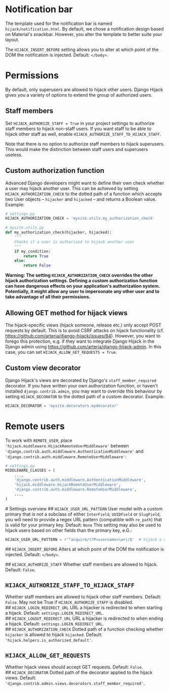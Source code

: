 
# Notification bar
The template used for the notification bar is named `hijack/notification.html`.
By default, we chose a notification design based on Material's snackbar.
However, you alter the template to better suite your layout.

The `HIJACK_INSERT_BEFORE` setting allows you to alter at which point of the DOM
the notification is injected. Default: `</body>`.

# Permissions
By default, only superusers are allowed to hijack other users.
Django Hijack gives you a variety of options to extend the group of authorized users.

## Staff members
Set `HIJACK_AUTHORIZE_STAFF = True` in your project settings to authorize staff members to hijack non-staff users.
If you want staff to be able to hijack other staff as well, enable `HIJACK_AUTHORIZE_STAFF_TO_HIJACK_STAFF`.

Note that there is no option to authorize staff members to hijack superusers. This would make the distinction between staff users and superusers useless.

## Custom authorization function
Advanced Django developers might want to define their own check whether a user may hijack another user. This can be achieved by
setting `HIJACK_AUTHORIZATION_CHECK` to the dotted path of a function which accepts two User
objects – `hijacker` and `hijacked` – and returns a Boolean value. Example:

```python
# settings.py
HIJACK_AUTHORIZATION_CHECK = 'mysite.utils.my_authorization_check'
```

```python
# mysite.utils.py
def my_authorization_check(hijacker, hijacked):
    """
    Checks if a user is authorized to hijack another user
    """
    if my_condition:
        return True
    else:
        return False
```

**Warning: The setting `HIJACK_AUTHORIZATION_CHECK` overrides the other hijack authorization settings. Defining a custom authorization function can have dangerous
effects on your application's authorization system. Potentially, it might allow any user to impersonate
any other user and to take advantage of all their permissions.**


## Allowing GET method for hijack views
The hijack-specific views (hijack someone, release etc.) only accept POST requests by default. This is to avoid CSRF attacks on hijack functionality (cf. https://github.com/arteria/django-hijack/issues/84).
However, you want to forego this protection, e.g. if they want to integrate Django Hijack in the Django admin using <https://github.com/arteria/django-hijack-admin>.
In this case, you can set `HIJACK_ALLOW_GET_REQUESTS = True`.

## Custom view decorator
Django Hijack's views are decorated by Django's `staff_member_required` decorator. If you have written your own
authorization function, or haven't installed `django.contrib.admin`, you may want to override this behaviour by
setting `HIJACK_DECORATOR` to the dotted path of a custom decorator. Example:

```python
HIJACK_DECORATOR = 'mysite.decorators.mydecorator'
```

# Remote users
To work with `REMOTE_USER`,  place `'hijack.middleware.HijackRemoteUserMiddleware'`
between `'django.contrib.auth.middleware.AuthenticationMiddleware'` and `'django.contrib.auth.middleware.RemoteUserMiddleware'`:

```python
# settings.py
MIDDLEWARE_CLASSES = (
    ...,
    'django.contrib.auth.middleware.AuthenticationMiddleware',
    'hijack.middleware.HijackRemoteUserMiddleware',
    'django.contrib.auth.middleware.RemoteUserMiddleware',
    ...,
)
```

# Settings overview
## `HIJACK_USER_URL_PATTERN`
User model with a custom primary that is not a subclass of either
`InterField`, `UUIDField` or `SlugField`, you will need to provide a regex URL pattern
(compatible with `re_path`) that is valid for your primary key. Default: `None`
This setting may also be used to hijack users based on other fields than the primary key, e.G.:
```python
HIJACK_USER_URL_PATTERN = r'^acquire/(?P<username>\w+)/$'  # hijack a user based on the username
```
## `HIJACK_INSERT_BEFORE`
Alters at which point of the DOM the notification is injected.
Default: `</body>`.

## `HIJACK_AUTHORIZE_STAFF`
Whether staff members are allowed to hijack. Default: `False`.
## `HIJACK_AUTHORIZE_STAFF_TO_HIJACK_STAFF`
Whether staff members are allowed to hijack other staff members. Default: `False`.
May not be True if `HIJACK_AUTHORIZE_STAFF` is disabled.
## `HIJACK_LOGIN_REDIRECT_URL`
URL a hijacker is redirected to when starting a hijack. Default: `settings.LOGIN_REDIRECT_URL`.
## `HIJACK_LOGOUT_REDIRECT_URL`
URL a hijacker is redirected to when ending a hijack. Default: `settings.LOGIN_REDIRECT_URL`.
## `HIJACK_AUTHORIZATION_CHECK`
Dotted path of a function checking whether `hijacker` is allowed to hijack `hijacked`. Default: `'hijack.helpers.is_authorized_default'`.
## `HIJACK_ALLOW_GET_REQUESTS`
Whether hijack views should accept GET requests. Default: `False`.
## `HIJACK_DECORATOR`
Dotted path of the decorator applied to the hijack views. Default: `'django.contrib.admin.views.decorators.staff_member_required'`.
